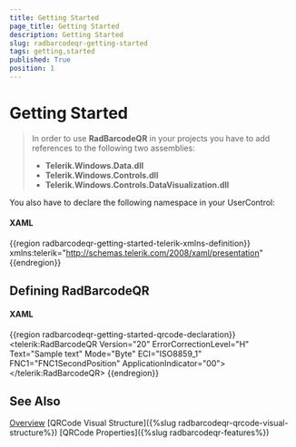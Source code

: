 ```yaml
---
title: Getting Started
page_title: Getting Started
description: Getting Started
slug: radbarcodeqr-getting-started
tags: getting,started
published: True
position: 1
---
```


# Getting Started

>In order to use __RadBarcodeQR__ in your projects you have to add references to the following two assemblies:
>	- __Telerik.Windows.Data.dll__ 
>	- __Telerik.Windows.Controls.dll__ 
>	- __Telerik.Windows.Controls.DataVisualization.dll__

You also have to declare the following namespace in your UserControl:

#### __XAML__
{{region radbarcodeqr-getting-started-telerik-xmlns-definition}}
	 xmlns:telerik="http://schemas.telerik.com/2008/xaml/presentation"
{{endregion}}

## Defining RadBarcodeQR

#### __XAML__
{{region radbarcodeqr-getting-started-qrcode-declaration}}
	<telerik:RadBarcodeQR  Version="20" ErrorCorrectionLevel="H" Text="Sample text" 
							Mode="Byte" ECI="ISO8859_1" 
							FNC1="FNC1SecondPosition" 
							ApplicationIndicator="00">
	</telerik:RadBarcodeQR>
{{endregion}}

## See Also
[Overview](a881ccfb-f368-4cf7-b14c-6896efd15f5e)
[QRCode Visual Structure]({%slug radbarcodeqr-qrcode-visual-structure%})
[QRCode Properties]({%slug radbarcodeqr-features%})